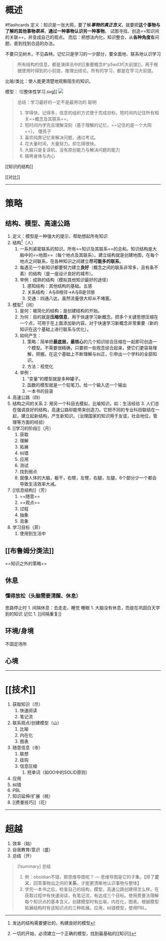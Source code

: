 # 概述
#flashcards
定义：知识是一张大网，要了解***事物的真正含义***，就要把**这个事物与了解的其他事物*联系***，**通过一种事物认识另一种事物**。
试图寻找、创造==知识间的关联==，并变成自己的观点。
而后：把想法内化，知识整合，从**各种角度**看问题，直到找到合适的办法。

不要只见树木，不见森林。记忆只是学习的一少部分，要全面地、联系地认识学习


> 所有结构的信息，都是演绎法中的[[重要概念#^p5wd3f|大前提]]，用于根据使用时得到的小前提，推理出结论。所有的学习，都是在学习大前提。

比喻/类比：使人能更清楚地观察陌生的知识。

模型：
![[整体性学习.svg]]
![](obsidian://open?vault=AAAAAobsidian&file=%E7%AC%94%E8%AE%B0%2F%E5%AD%A6%E4%B9%A0%E6%96%B9%E6%B3%95%2Fimg%2F%E6%95%B4%E4%BD%93%E6%80%A7%E5%AD%A6%E4%B9%A0.svg)
>总结：学习最好的一定不是最用功的
>聪明
>	1. 学得快，记得多，信息的组织方式便于完成目标。短时间内记住所有相关==概念及其联系==。
>	2. 短时间内学完且理解深刻（基于理解的记忆，==记住的是一个大网==）。
>傻孩子
>	1. 喜欢纯靠记忆来解决问题，通过考试。
>	2. 花大量时间，大量努力。却忘得很快。
>	3. 大脑只是复读机，没有原创能力与解决问题的能力
>	4. 搞垮身体与内心

[[知识的结构]]

[[对比]]
- - -
# 策略
## 结构、模型、高速公路
1. 定义：模型是一种强大的提示，帮助想起所有知识
2. 结构[^1]（人）
	1. 一系列紧密联系的知识。所有==知识及其联系==的总和。知识结构是大脑中的==地图==（每个地点及其联系）。建立结构就是创建地图，在每个地点之间联系，在各种知识之间建立**尽可能多的联系**。
	2. 每遇见一个新知识都要努力建立**良好**（概念之间的联系非常多，且有条不紊）的结构（是一座设计良好的城市）。
	3. 举例：成熟的结构（模拟其他知识最好的途径）
		1. 感知结构：其他结构的基础。五感
		2. 关系结构：A与B相邻→A与B是邻居
		3. 交通：四通八达，虽然流量很大却从不堵塞。
3. 模型[^2]（间）
	1. 是何：被简化的结构；是创建结构的开始。
	2. 为何：目的就是**压缩信息**，用于快速学习新概念。把多个关键思想压缩在一个点，可用于在上面添加新内容。对于快速学习新概念非常重要（新的知识在这个基础上进行联系与优化）。
	3. 如何产生：
		1. 策略：简单把**最底层，最核心**的几个知识综合压缩在一起即可创造一个模型。不需要很精确，只要把一些观念综合起来，使它们更容易理解，把握。在这个基础上不断理解与纠正，引申出一个学科的全部知识。
		2. 方法：视觉化
	4. 举例：
		1. “变量”的模型就是多种罐子。
		2. 函数的模型就是一个铅笔刀。给一个输入还一个输出
		3. 一本书的目录
4. 高速公路（四）
5. 结构之间的关系
	2. 用另一个科目去模拟，比喻知识。如：生活经验
	3. 人们总在强调良好的结构，高速公路却能带来创造力。它把不同的专业科目联结在一起，建立起新结构，产生新知识。（治理国家的知识用于友谊，社会地位，管理等方面的经验）
6. [[学习的阶段]]（月）
	1. 获取
	2. 理解
	3. 拓展
	4. 纠错
	5. 应用
	6. 测试
	7. 找到弱点
	8. 就像人体的大脑，躯干，右臂，左臂，右腿，左腿，6个部分少一个都会导致生活效率大减。
7. [[信息结构]]（芳）
	1. ==随意==
	2. ==观点==
	3. 过程
	4. 抽象
	5. 具象
8. 学习目标（菲）
	1. 使用到生活中
## [[布鲁姆分类法]]
==知识之外的策略==
## 休息
### 懂得放松（头脑需要清醒、休息）
思路停止时
	1. 间隔休息：去走走，睡觉
睡眠
	1. 大脑没有休息，而是在巩固白天学到的知识
记忆
	1. [[间隔重复]]
## 环境/身境
不固定场所
## 心境
<!--SR:!2023-07-19,38,230-->

- - -

# [[技术]]
1. 获取知识（尽）
	1. 快速阅读
	2. 笔记流
2. 联系观点/创建模型（山）
	1. 比喻
	2. 内在化
	3. 图表
3. 随意信息（寺）
	1. 联想
	2. 挂钩
	3. 信息压缩
		1. 短单词（如OO中的SOLID原则）
4. 应用
5. 纠错
6. PBL
7. 知识延伸/扩展（桃）
8. [[费曼技巧]]（花）

- - -
# 超越
1. 效率（始）
2. 自我教育/意识（盛）
3. 总结（开）

> [!summary] 总结
> 1. 例：obsidian不错，那思维导图呢？ — 思维导图是它的子集。【除了**定义**，回答事物出之间的**关系**，才能更清晰地认识事物与整体】
> 2. 学完一本书之后，检查自己的结构，模型，高速公路创建得怎么样。在获取过程中有快速阅读，有笔记流，有达成三个目标。使用费曼法理解每个知识点的基本含义。创建模型时有比喻，内在化，图表。根据模型拓展结构时有该知识点的三种拓展。应用，纠错模型，使用PBL。

[^1]: 发达的结构需要健壮的，构建良好的模型
[^2]: 一切的开始，必须建立一个正确的模型，找到最基础的[[知识]]